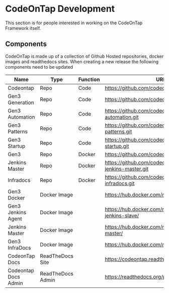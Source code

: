 # CodeOnTap Development

This section is for people interested in working on the CodeOnTap Framework itself.

## Components

CodeOnTap is made up of a collection of Github Hosted repositories, docker images and readthedocs sites. When creating a new release the following components need to be updated

| Name | Type | Function | URL | Notes |
| -- | -- | -- | -- | -- |
| Codeontap | Repo | Code | https://github.com/codeontap/codeontap.git | Documentation |
| Gen3 Generation | Repo | Code | https://github.com/codeontap/gen3.git |  |
| Gen3 Automation | Repo | Code | https://github.com/codeontap/gen3-automation.git | |
| Gen3 Patterns | Repo | Code | https://github.com/codeontap/gen3-patterns.git | |
| Gen3 Startup | Repo | Code | https://github.com/codeontap/gen3-startup.git | |
| Gen3 | Repo | Docker | https://github.com/codeontap/docker-gen3.git | |
| Jenkins Master | Repo | Docker | https://github.com/codeontap/docker-jenkins-master.git | |
| Infradocs | Repo | Docker | https://github.com/codeontap/docker-infradocs.git | |
| Gen3 Docker | Docker Image | | https://hub.docker.com/r/codeontap/gen3/ | |
| Gen3 Jenkins Agent | Docker Image | | https://hub.docker.com/r/codeontap/gen3-jenkins-slave/ | |
| Jenkins Master | Docker Image | | https://hub.docker.com/r/codeontap/jenkins-master/ | |
| Gen3 InfraDocs | Docker Image | | https://hub.docker.com/r/codeontap/infradocs/ | |
| CodeonTap Docs | ReadTheDocs Site | | https://codeontap.readthedocs.io/en/latest/ | published docs site |
| Codeontap Docs Admin | ReadTheDocs Admin | | https://readthedocs.org/projects/codeontap/ | build management |